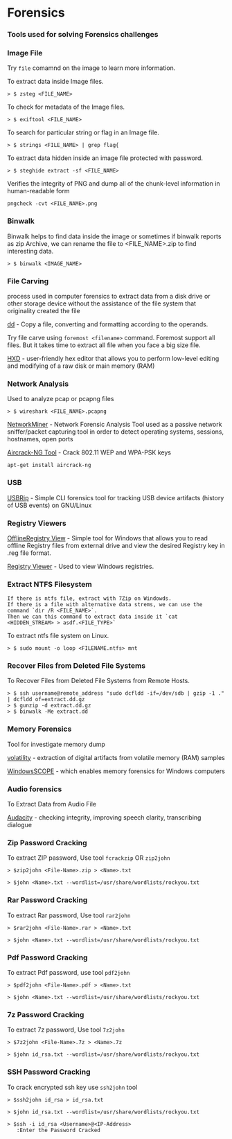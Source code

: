 # Forensics

### Tools used for solving Forensics challenges

### Image File

Try `file` comamnd on the image to learn more information.

To extract data inside Image files.



```
> $ zsteg <FILE_NAME>
```

To check for metadata of the Image files.

```
> $ exiftool <FILE_NAME>
```

To search for particular string or flag in an Image file.

```
> $ strings <FILE_NAME> | grep flag{
```

To extract data hidden inside an image file protected with password.

```
> $ steghide extract -sf <FILE_NAME>
```
Verifies the integrity of PNG and dump all of the chunk-level information in human-readable form
```
pngcheck -cvt <FILE_NAME>.png
```
### Binwalk

Binwalk helps to find data inside the image or sometimes if binwalk reports as zip Archive, we can rename the file to <FILE_NAME>.zip to find interesting data.
```
> $ binwalk <IMAGE_NAME>
```

### File Carving

process used in computer forensics to extract data from a disk drive or other storage device without the assistance of the file system that originality created the file

[dd](https://man7.org/linux/man-pages/man1/dd.1.html) - Copy a file, converting and formatting according to the operands.

Try file carve using `foremost <filename>` command. Foremost support all files. But it takes time to extract all file when you face a big size file.

[HXD](https://mh-nexus.de/en/hxd/) - user-friendly hex editor that allows you to perform low-level editing and modifying of a raw disk or main memory (RAM)

### Network Analysis

Used to analyze pcap or pcapng files

```
> $ wireshark <FILE_NAME>.pcapng
```

[NetworkMiner](https://www.netresec.com/index.ashx?page=NetworkMiner) -  Network Forensic Analysis Tool used as a passive network sniffer/packet capturing tool in order to detect operating systems, sessions, hostnames, open ports

[Aircrack-NG Tool](https://www.aircrack-ng.org/) - Crack 802.11 WEP and WPA-PSK keys
```
apt-get install aircrack-ng
```

### USB

[USBRip](https://github.com/snovvcrash/usbrip) - Simple CLI forensics tool for tracking USB device artifacts (history of USB events) on GNU/Linux

### Registry Viewers

[OfflineRegistry View](https://www.nirsoft.net/utils/offline_registry_view.html) - Simple tool for Windows that allows you to read offline Registry files from external drive and view the desired Registry key in .reg file format.

[Registry Viewer](https://accessdata.com/product-download/registry-viewer-2-0-0) - Used to view Windows registries.

### Extract NTFS Filesystem

```
If there is ntfs file, extract with 7Zip on Windowds. 
If there is a file with alternative data strems, we can use the command `dir /R <FILE_NAME>`.
Then we can this command to extract data inside it `cat <HIDDEN_STREAM> > asdf.<FILE_TYPE>`
```

To extract ntfs file system on Linux.

```
> $ sudo mount -o loop <FILENAME.ntfs> mnt
```

### Recover Files from Deleted File Systems

To Recover Files from Deleted File Systems from Remote Hosts.
```
> $ ssh username@remote_address "sudo dcfldd -if=/dev/sdb | gzip -1 ." | dcfldd of=extract.dd.gz
> $ gunzip -d extract.dd.gz
> $ binwalk -Me extract.dd
```

### Memory Forensics 

Tool for investigate memory dump


[volatility](https://github.com/volatilityfoundation/volatility) - extraction of digital artifacts from volatile memory (RAM) samples

[WindowsSCOPE](http://www.windowsscope.com/) - which enables memory forensics for Windows computers

### Audio forensics

To Extract Data from Audio File 


[Audacity](https://sourceforge.net/projects/audacity/) -  checking integrity, improving speech clarity, transcribing dialogue





### Zip Password Cracking

To extract ZIP password, Use tool `fcrackzip` OR `zip2john`

```
> $zip2john <File-Name>.zip > <Name>.txt

> $john <Name>.txt --wordlist=/usr/share/wordlists/rockyou.txt
```
### Rar Password Cracking 

To extract Rar password, Use tool `rar2john`

```
> $rar2john <File-Name>.rar > <Name>.txt

> $john <Name>.txt --wordlist=/usr/share/wordlists/rockyou.txt

```

### Pdf Password Cracking 

To extract Pdf password, use tool `pdf2john`

```
> $pdf2john <File-Name>.pdf > <Name>.txt

> $john <Name>.txt --wordlist=/usr/share/wordlists/rockyou.txt

```

### 7z Password Cracking

To extract 7z password, Use tool `7z2john`

```
> $7z2john <File-Name>.7z > <Name>.7z

> $john id_rsa.txt --wordlist=/usr/share/wordlists/rockyou.txt

```

### SSH Password Cracking

To crack encrypted ssh key use `ssh2john` tool

```
> $ssh2john id_rsa > id_rsa.txt

> $john id_rsa.txt --wordlist=/usr/share/wordlists/rockyou.txt

> $ssh -i id_rsa <Username>@<IP-Address>
   :Enter the Password Cracked 
```